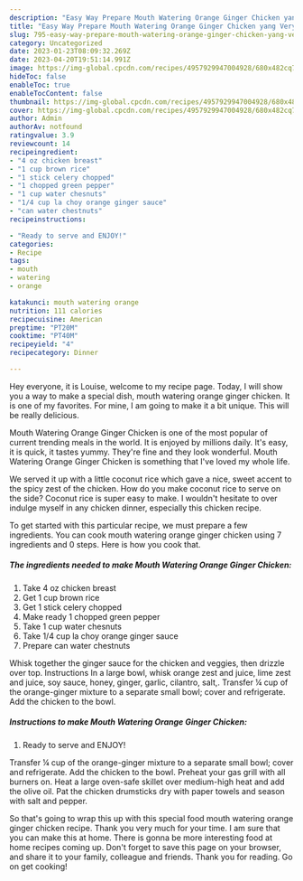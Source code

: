 ```yaml
---
description: "Easy Way Prepare Mouth Watering Orange Ginger Chicken yang Very Delicious"
title: "Easy Way Prepare Mouth Watering Orange Ginger Chicken yang Very Delicious"
slug: 795-easy-way-prepare-mouth-watering-orange-ginger-chicken-yang-very-delicious
category: Uncategorized
date: 2023-01-23T08:09:32.269Z
date: 2023-04-20T19:51:14.991Z
image: https://img-global.cpcdn.com/recipes/4957929947004928/680x482cq70/mouth-watering-orange-ginger-chicken-recipe-main-photo.jpg
hideToc: false
enableToc: true
enableTocContent: false
thumbnail: https://img-global.cpcdn.com/recipes/4957929947004928/680x482cq70/mouth-watering-orange-ginger-chicken-recipe-main-photo.jpg
cover: https://img-global.cpcdn.com/recipes/4957929947004928/680x482cq70/mouth-watering-orange-ginger-chicken-recipe-main-photo.jpg
author: Admin
authorAv: notfound
ratingvalue: 3.9
reviewcount: 14
recipeingredient:
- "4 oz chicken breast"
- "1 cup brown rice"
- "1 stick celery chopped"
- "1 chopped green pepper"
- "1 cup water chesnuts"
- "1/4 cup la choy orange ginger sauce"
- "can water chestnuts"
recipeinstructions:

- "Ready to serve and ENJOY!"
categories:
- Recipe
tags:
- mouth
- watering
- orange

katakunci: mouth watering orange 
nutrition: 111 calories
recipecuisine: American
preptime: "PT20M"
cooktime: "PT40M"
recipeyield: "4"
recipecategory: Dinner

---
```



Hey everyone, it is Louise, welcome to my recipe page. Today, I will show you a way to make a special dish, mouth watering orange ginger chicken. It is one of my favorites. For mine, I am going to make it a bit unique. This will be really delicious.

Mouth Watering Orange Ginger Chicken is one of the most popular of current trending meals in the world. It is enjoyed by millions daily. It's easy, it is quick, it tastes yummy. They're fine and they look wonderful. Mouth Watering Orange Ginger Chicken is something that I've loved my whole life.

We served it up with a little coconut rice which gave a nice, sweet accent to the spicy zest of the chicken. How do you make coconut rice to serve on the side? Coconut rice is super easy to make. I wouldn&#39;t hesitate to over indulge myself in any chicken dinner, especially this chicken recipe.


To get started with this particular recipe, we must prepare a few ingredients. You can cook mouth watering orange ginger chicken using 7 ingredients and 0 steps. Here is how you cook that.

<!--inarticleads1-->

##### The ingredients needed to make Mouth Watering Orange Ginger Chicken:

1. Take 4 oz chicken breast
1. Get 1 cup brown rice
1. Get 1 stick celery chopped
1. Make ready 1 chopped green pepper
1. Take 1 cup water chesnuts
1. Take 1/4 cup la choy orange ginger sauce
1. Prepare can water chestnuts


Whisk together the ginger sauce for the chicken and veggies, then drizzle over top. Instructions In a large bowl, whisk orange zest and juice, lime zest and juice, soy sauce, honey, ginger, garlic, cilantro, salt,. Transfer ¼ cup of the orange-ginger mixture to a separate small bowl; cover and refrigerate. Add the chicken to the bowl. 

<!--inarticleads2-->

##### Instructions to make Mouth Watering Orange Ginger Chicken:


1. Ready to serve and ENJOY!

Transfer ¼ cup of the orange-ginger mixture to a separate small bowl; cover and refrigerate. Add the chicken to the bowl. Preheat your gas grill with all burners on. Heat a large oven-safe skillet over medium-high heat and add the olive oil. Pat the chicken drumsticks dry with paper towels and season with salt and pepper. 

So that's going to wrap this up with this special food mouth watering orange ginger chicken recipe. Thank you very much for your time. I am sure that you can make this at home. There is gonna be more interesting food at home recipes coming up. Don't forget to save this page on your browser, and share it to your family, colleague and friends. Thank you for reading. Go on get cooking!
